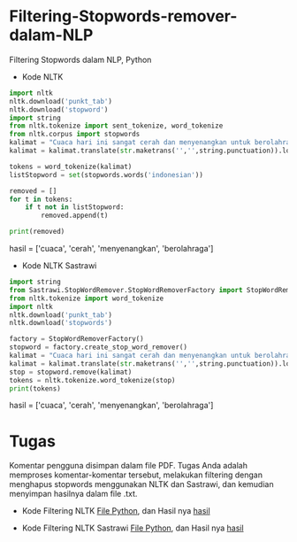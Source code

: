 # Filtering-Stopwords-remover-dalam-NLP
Filtering Stopwords dalam NLP, Python

- Kode NLTK
```python
import nltk
nltk.download('punkt_tab')
nltk.download('stopword')
import string
from nltk.tokenize import sent_tokenize, word_tokenize
from nltk.corpus import stopwords
kalimat = "Cuaca hari ini sangat cerah dan menyenangkan untuk berolahraga."
kalimat = kalimat.translate(str.maketrans('','',string.punctuation)).lower()

tokens = word_tokenize(kalimat)
listStopword = set(stopwords.words('indonesian'))

removed = []
for t in tokens:
    if t not in listStopword:
        removed.append(t)

print(removed)
```
hasil = ['cuaca', 'cerah', 'menyenangkan', 'berolahraga']
  
- Kode NLTK Sastrawi
```python
import string
from Sastrawi.StopWordRemover.StopWordRemoverFactory import StopWordRemoverFactory
from nltk.tokenize import word_tokenize
import nltk
nltk.download('punkt_tab')
nltk.download('stopwords')

factory = StopWordRemoverFactory()
stopword = factory.create_stop_word_remover()
kalimat = "Cuaca hari ini sangat cerah dan menyenangkan untuk berolahraga."
kalimat = kalimat.translate(str.maketrans('','',string.punctuation)).lower()
stop = stopword.remove(kalimat)
tokens = nltk.tokenize.word_tokenize(stop)
print(tokens)
```
hasil = ['cuaca', 'cerah', 'menyenangkan', 'berolahraga']


# Tugas
Komentar pengguna disimpan dalam file PDF. Tugas Anda adalah memproses komentar-komentar tersebut, melakukan filtering dengan menghapus stopwords menggunakan NLTK dan Sastrawi, dan kemudian menyimpan hasilnya dalam file .txt.

- Kode Filtering NLTK
[File Python](https://github.com/DeanAdriansyah/Filtering-Stopwords-remover-dalam-NLP/blob/main/filtering_NLTK), dan Hasil nya [hasil](https://github.com/DeanAdriansyah/Filtering-Stopwords-remover-dalam-NLP/blob/main/hasil_bersih_stopwords.txt)

- Kode Filtering NLTK Sastrawi
[File Python](https://github.com/DeanAdriansyah/Filtering-Stopwords-remover-dalam-NLP/blob/main/filtering_sastrawi), dan Hasil nya [hasil](https://github.com/DeanAdriansyah/Filtering-Stopwords-remover-dalam-NLP/blob/main/hasil_bersih_sastrawi.txt)

